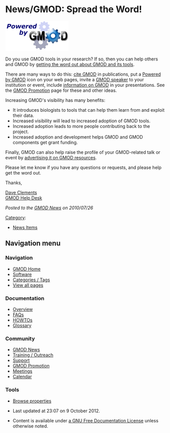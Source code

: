 



<span id="top"></span>




# <span dir="auto">News/GMOD: Spread the Word!</span>











[<img src="https://raw.githubusercontent.com/GMOD/gmod.github.io/main/mediawiki/images/b/bd/PoweredByGMOD200.png" width="200"
height="95" alt="Help spread the word about GMOD" />](../GMOD_Promotion "Help spread the word about GMOD")



Do you use GMOD tools in your research? If so, then you can help others
and GMOD by [getting the word out about GMOD and its
tools](../GMOD_Promotion "GMOD Promotion").

There are many ways to do this: [cite
GMOD](../GMOD_Promotion#Citing_GMOD "GMOD Promotion") in publications,
put a [Powered by GMOD](../Powered_by_GMOD "Powered by GMOD") icon on
your web pages, invite a [GMOD
speaker](../GMOD_Promotion#Speakers "GMOD Promotion") to your
institution or event, include [information on
GMOD](../GMOD_Promotion#Presentation_Material "GMOD Promotion") in your
presentations. See the [GMOD
Promotion](../GMOD_Promotion "GMOD Promotion") page for these and other
ideas.

Increasing GMOD's visibility has many benefits:

- It introduces biologists to tools that can help them learn from and
  exploit their data.
- Increased visibility will lead to increased adoption of GMOD tools.
- Increased adoption leads to more people contributing back to the
  project.
- Increased adoption and development helps GMOD and GMOD components get
  grant funding.

Finally, GMOD can also help raise the profile of your GMOD-related talk
or event by [advertising it on GMOD
resources](../GMOD_Promotion#Presentation_and_Event_Promotion "GMOD Promotion").

Please let me know if you have any questions or requests, and please
help get the word out.

Thanks,

[Dave Clements](../User%3AClements "User%3AClements")  
[GMOD Help Desk](../GMOD_Help_Desk "GMOD Help Desk")

  



*Posted to the [GMOD News](../GMOD_News "GMOD News") on 2010/07/26*






[Category](../Special%3ACategories "Special%3ACategories"):

- [News Items](../Category%3ANews_Items "Category%3ANews Items")






## Navigation menu







<a href="../Main_Page"
style="background-image: url(../../images/GMOD-cogs.png);"
title="Visit the main page"></a>


### Navigation



- <span id="n-GMOD-Home">[GMOD Home](../Main_Page)</span>
- <span id="n-Software">[Software](../GMOD_Components)</span>
- <span id="n-Categories-.2F-Tags">[Categories /
  Tags](../Categories)</span>
- <span id="n-View-all-pages">[View all
  pages](../Special:AllPages)</span>




### Documentation



- <span id="n-Overview">[Overview](../Overview)</span>
- <span id="n-FAQs">[FAQs](../Category%3AFAQ)</span>
- <span id="n-HOWTOs">[HOWTOs](../Category%3AHOWTO)</span>
- <span id="n-Glossary">[Glossary](../Glossary)</span>




### Community



- <span id="n-GMOD-News">[GMOD News](../GMOD_News)</span>
- <span id="n-Training-.2F-Outreach">[Training /
  Outreach](../Training_and_Outreach)</span>
- <span id="n-Support">[Support](../Support)</span>
- <span id="n-GMOD-Promotion">[GMOD Promotion](../GMOD_Promotion)</span>
- <span id="n-Meetings">[Meetings](../Meetings)</span>
- <span id="n-Calendar">[Calendar](../Calendar)</span>




### Tools

- <span id="t-smwbrowselink"><a href="../Special%3ABrowse/News-2FGMOD%3A_Spread_the_Word!"
  rel="smw-browse">Browse properties</a></span>



- <span id="footer-info-lastmod">Last updated at 23:07 on 9 October
  2012.</span>
<!-- - <span id="footer-info-viewcount">7,496 page views.</span> -->
- <span id="footer-info-copyright">Content is available under
  <a href="http://www.gnu.org/licenses/fdl-1.3.html" class="external"
  rel="nofollow">a GNU Free Documentation License</a> unless otherwise
  noted.</span>

<!-- -->



<!-- -->




